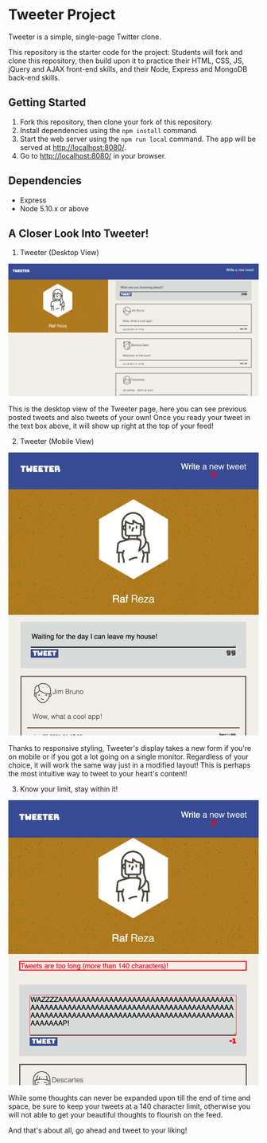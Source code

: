# Tweeter Project

Tweeter is a simple, single-page Twitter clone.

This repository is the starter code for the project: Students will fork and clone this repository, then build upon it to practice their HTML, CSS, JS, jQuery and AJAX front-end skills, and their Node, Express and MongoDB back-end skills.

## Getting Started

1. Fork this repository, then clone your fork of this repository.
2. Install dependencies using the `npm install` command.
3. Start the web server using the `npm run local` command. The app will be served at <http://localhost:8080/>.
4. Go to <http://localhost:8080/> in your browser.

## Dependencies

- Express
- Node 5.10.x or above

## A Closer Look Into Tweeter!

 1. Tweeter (Desktop View)

 !["desktop-view"](https://github.com/rafreza/tweeter/blob/master/docs/Desktop-view.png)

 This is the desktop view of the Tweeter page, here you can see previous posted tweets and also tweets of your own! Once you ready your tweet in the text box above, it will show up right at the top of your feed!

 2. Tweeter (Mobile View)

!["responsive-view"](https://github.com/rafreza/tweeter/blob/master/docs/Responsive-view.png)

Thanks to responsive styling, Tweeter's display takes a new form if you're on mobile or if you got a lot going on a single monitor. Regardless of your choice, it will work the same way just in a modified layout! This is perhaps the most intuitive way to tweet to your heart's content!

3. Know your limit, stay within it!

!["error"](https://github.com/rafreza/tweeter/blob/master/docs/long-tweet.png)

While some thoughts can never be expanded upon till the end of time and space, be sure to keep your tweets at a 140 character limit, otherwise you will not able to get your beautiful thoughts to flourish on the feed.

And that's about all, go ahead and tweet to your liking!


